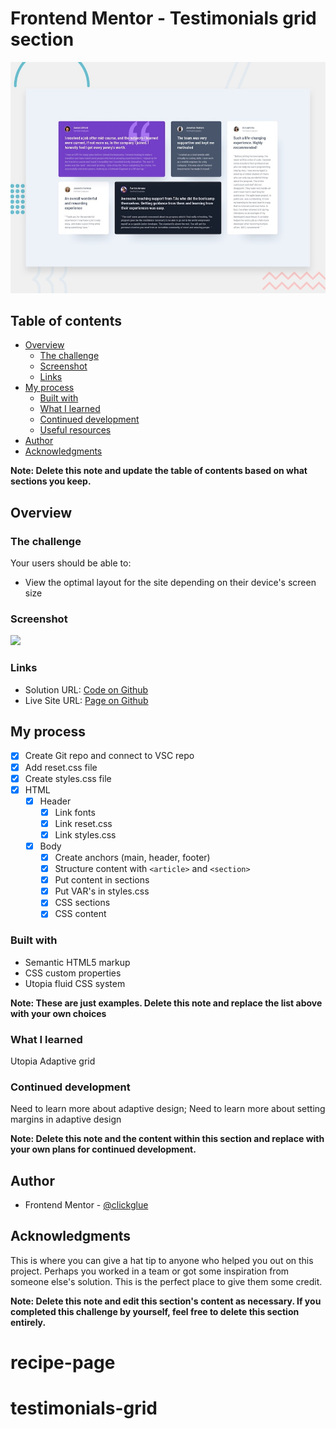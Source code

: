 # Frontend Mentor - Testimonials grid section

![Design preview for the Testimonials grid section coding challenge](./design/desktop-preview.jpg)

## Table of contents

- [Overview](#overview)
  - [The challenge](#the-challenge)
  - [Screenshot](#screenshot)
  - [Links](#links)
- [My process](#my-process)
  - [Built with](#built-with)
  - [What I learned](#what-i-learned)
  - [Continued development](#continued-development)
  - [Useful resources](#useful-resources)
- [Author](#author)
- [Acknowledgments](#acknowledgments)

**Note: Delete this note and update the table of contents based on what sections you keep.**

## Overview

### The challenge

Your users should be able to:

- View the optimal layout for the site depending on their device's screen size

### Screenshot

![](./Scherm­afbeelding%202024-10-03%20om%2023.51.42.png)

### Links

- Solution URL: [Code on Github](https://github.com/clickglue/four-cards)
- Live Site URL: [Page on Github](https://clickglue.github.io/four-cards)

## My process

- [x] Create Git repo and connect to VSC repo
- [x] Add reset.css file
- [x] Create styles.css file
- [x] HTML
  - [x] Header
    - [x] Link fonts
    - [x] Link reset.css
    - [x] Link styles.css
  - [x] Body
    - [x] Create anchors (main, header, footer)
    - [x] Structure content with ```<article>``` and ```<section>```
    - [x] Put content in sections
    - [x] Put VAR's in styles.css
    - [x] CSS sections
    - [x] CSS content

### Built with

- Semantic HTML5 markup
- CSS custom properties
- Utopia fluid CSS system

**Note: These are just examples. Delete this note and replace the list above with your own choices**

### What I learned

Utopia
Adaptive grid

### Continued development

Need to learn more about adaptive design;
Need to learn more about setting margins in adaptive design

**Note: Delete this note and the content within this section and replace with your own plans for continued development.**

## Author

- Frontend Mentor - [@clickglue](https://www.frontendmentor.io/profile/clickglue)


## Acknowledgments

This is where you can give a hat tip to anyone who helped you out on this project. Perhaps you worked in a team or got some inspiration from someone else's solution. This is the perfect place to give them some credit.

**Note: Delete this note and edit this section's content as necessary. If you completed this challenge by yourself, feel free to delete this section entirely.**
# recipe-page
# testimonials-grid
